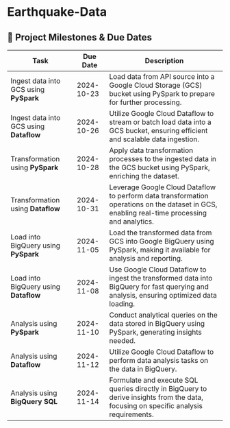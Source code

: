 # Earthquake-Data

## 📅 Project Milestones & Due Dates

| Task                                     | Due Date     | Description |
|------------------------------------------|--------------|-------------|
| Ingest data into GCS using **PySpark**   | 2024-10-23   | Load data from API source into a Google Cloud Storage (GCS) bucket using PySpark to prepare for further processing. |
| Ingest data into GCS using **Dataflow**  | 2024-10-26   | Utilize Google Cloud Dataflow to stream or batch load data into a GCS bucket, ensuring efficient and scalable data ingestion. |
| Transformation using **PySpark**         | 2024-10-28   | Apply data transformation processes to the ingested data in the GCS bucket using PySpark, enriching the dataset. |
| Transformation using **Dataflow**        | 2024-10-31   | Leverage Google Cloud Dataflow to perform data transformation operations on the dataset in GCS, enabling real-time processing and analytics. |
| Load into BigQuery using **PySpark**     | 2024-11-05   | Load the transformed data from GCS into Google BigQuery using PySpark, making it available for analysis and reporting. |
| Load into BigQuery using **Dataflow**    | 2024-11-08   | Use Google Cloud Dataflow to ingest the transformed data into BigQuery for fast querying and analysis, ensuring optimized data loading. |
| Analysis using **PySpark**               | 2024-11-10   | Conduct analytical queries on the data stored in BigQuery using PySpark, generating insights needed. |
| Analysis using **Dataflow**              | 2024-11-12   | Utilize Google Cloud Dataflow to perform data analysis tasks on the data in BigQuery. |
| Analysis using **BigQuery SQL**          | 2024-11-14   | Formulate and execute SQL queries directly in BigQuery to derive insights from the data, focusing on specific analysis requirements. |
